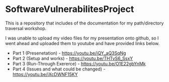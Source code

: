 # SoftwareVulnerabilitesProject
This is a repository that includes of the documentation for my path/directory traversal workshop. 

I was unable to upload my video files for my presentation onto github, 
so I went ahead and uploaded them to youtube and have provided links below. 

* Part 1 (Presenetation) - https://youtu.be/iQY_aQ3SqNg
* Part 2 (Setup and works) - https://youtu.be/THTvS6_SsxY
* Part 3 (Run-Through Exererce) - https://youtu.be/O1E22gbYnMk
* Part 4 (Issues and what could be changed) - https://youtu.be/iXcDWNF15KY
